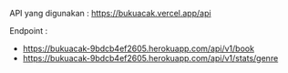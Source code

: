API yang digunakan : 
https://bukuacak.vercel.app/api

Endpoint :
- https://bukuacak-9bdcb4ef2605.herokuapp.com/api/v1/book
-  https://bukuacak-9bdcb4ef2605.herokuapp.com/api/v1/stats/genre
